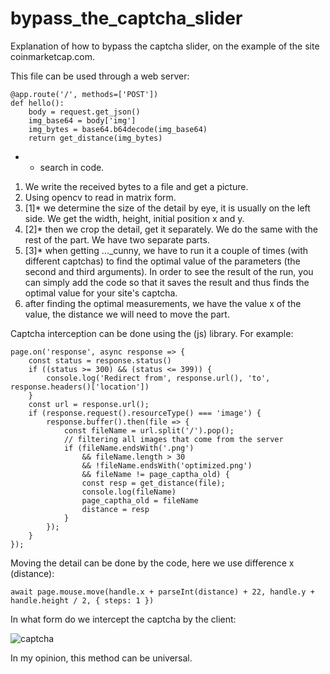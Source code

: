 # bypass_the_captcha_slider
Explanation of how to bypass the captcha slider, on the example of the site coinmarketcap.com.

This file can be used through a web server:
```
@app.route('/', methods=['POST'])
def hello():
	body = request.get_json()
	img_base64 = body['img']
	img_bytes = base64.b64decode(img_base64)
	return get_distance(img_bytes)
```

* - search in code.

1. We write the received bytes to a file and get a picture.
2. Using opencv to read in matrix form.
3. [1]* we determine the size of the detail by eye, it is usually on the left side. We get the width, height, initial position x and y.
4. [2]* then we crop the detail, get it separately. We do the same with the rest of the part. We have two separate parts.
5. [3]* when getting ..._cunny, we have to run it a couple of times (with different captchas) to find the optimal value of the parameters (the second and third arguments). In order to see the result of the run, you can simply add the code so that it saves the result and thus finds the optimal value for your site's captcha.
6. after finding the optimal measurements, we have the value x of the value, the distance we will need to move the part.

Captcha interception can be done using the <puppeteer> (js) library. For example:
```
page.on('response', async response => {
	const status = response.status()
	if ((status >= 300) && (status <= 399)) {
		console.log('Redirect from', response.url(), 'to', response.headers()['location'])
	}
	const url = response.url();
	if (response.request().resourceType() === 'image') {
		response.buffer().then(file => {
			const fileName = url.split('/').pop();
			// filtering all images that come from the server
			if (fileName.endsWith('.png')
				&& fileName.length > 30
				&& !fileName.endsWith('optimized.png')
				&& fileName != page_captha_old) {
				const resp = get_distance(file);
				console.log(fileName)
				page_captha_old = fileName
				distance = resp
			}
		});
	}
});
```

Moving the detail can be done by the code, here we use difference x (distance):
```
await page.mouse.move(handle.x + parseInt(distance) + 22, handle.y + handle.height / 2, { steps: 1 })
```
In what form do we intercept the captcha by the client:

![captcha](https://github.com/preegnees/bypass_the_captcha_slider/blob/main/captcha.PNG)


In my opinion, this method can be universal.
